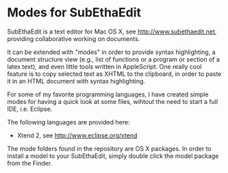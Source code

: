 Modes for SubEthaEdit
=====================

SubEthaEdit is a text editor for Mac OS X, see http://www.subethaedit.net, providing collaborative working on documents.

It can be extended with "modes" in order to provide syntax highlighting, a
document structure view (e.g., list of functions or a program or section of a latex text), 
and even little tools written in AppleScript. One really cool feature is to copy selected 
text as XHTML to the clipboard, in order to paste it in an HTML document with syntax highlighting.

For some of my favorite programming languages, I have created simple modes for having
a quick look at some files, wihtout the need to start a full IDE, i.e. Eclipse.

The following languages are provided here:
- Xtend 2, see http://www.eclipse.org/xtend

The mode folders found in the repository are OS X packages. In order to install a model to your SubEthaEdit, 
simply double click the model package from the Finder.
